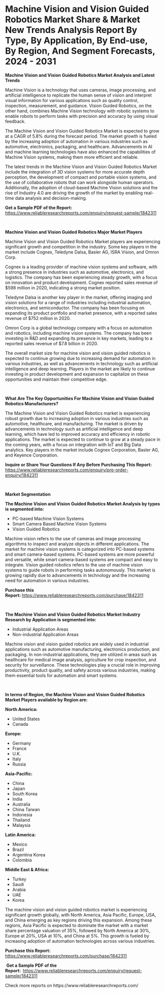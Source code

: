 <p><h1>Machine Vision and Vision Guided Robotics Market Share & Market New Trends Analysis Report By Type, By Application, By End-use, By Region, And Segment Forecasts, 2024 - 2031</h1></p><p><strong>Machine Vision and Vision Guided Robotics Market Analysis and Latest Trends</strong></p>
<p><p>Machine Vision is a technology that uses cameras, image processing, and artificial intelligence to replicate the human sense of vision and interpret visual information for various applications such as quality control, inspection, measurement, and guidance. Vision Guided Robotics, on the other hand, combines Machine Vision technology with robotic systems to enable robots to perform tasks with precision and accuracy by using visual feedback.</p><p>The Machine Vision and Vision Guided Robotics Market is expected to grow at a CAGR of 5.8% during the forecast period. The market growth is fueled by the increasing adoption of automation in various industries such as automotive, electronics, packaging, and healthcare. Advancements in AI and machine learning technologies have also enhanced the capabilities of Machine Vision systems, making them more efficient and reliable.</p><p>The latest trends in the Machine Vision and Vision Guided Robotics Market include the integration of 3D vision systems for more accurate depth perception, the development of compact and portable vision systems, and the use of collaborative robots that can work alongside human operators. Additionally, the adoption of cloud-based Machine Vision solutions and the rise of Industry 4.0 are driving the growth of the market by enabling real-time data analysis and decision-making.</p></p>
<p><strong>Get a Sample PDF of the Report:&nbsp;</strong> <a href="https://www.reliableresearchreports.com/enquiry/request-sample/1842311">https://www.reliableresearchreports.com/enquiry/request-sample/1842311</a></p>
<p>&nbsp;</p>
<p><strong>Machine Vision and Vision Guided Robotics Major Market Players</strong></p>
<p><p>Machine Vision and Vision Guided Robotics Market players are experiencing significant growth and competition in the industry. Some key players in the market include Cognex, Teledyne Dalsa, Basler AG, ISRA Vision, and Omron Corp.</p><p>Cognex is a leading provider of machine vision systems and software, with a strong presence in industries such as automotive, electronics, and logistics. The company has been experiencing steady growth, with a focus on innovation and product development. Cognex reported sales revenue of $598 million in 2020, indicating a strong market position.</p><p>Teledyne Dalsa is another key player in the market, offering imaging and vision solutions for a range of industries including industrial automation, electronics, and semiconductor. The company has been focusing on expanding its product portfolio and market presence, with a reported sales revenue of $752 million in 2020.</p><p>Omron Corp is a global technology company with a focus on automation and robotics, including machine vision systems. The company has been investing in R&D and expanding its presence in key markets, leading to a reported sales revenue of $7.8 billion in 2020.</p><p>The overall market size for machine vision and vision guided robotics is expected to continue growing due to increasing demand for automation in various industries, as well as advancements in technology such as artificial intelligence and deep learning. Players in the market are likely to continue investing in product development and expansion to capitalize on these opportunities and maintain their competitive edge.</p></p>
<p>&nbsp;</p>
<p><strong>What Are The Key Opportunities For Machine Vision and Vision Guided Robotics Manufacturers?</strong></p>
<p><p>The Machine Vision and Vision Guided Robotics market is experiencing robust growth due to increasing adoption in various industries such as automotive, healthcare, and manufacturing. The market is driven by advancements in technology such as artificial intelligence and deep learning, which have led to improved accuracy and efficiency in robotic applications. The market is expected to continue to grow at a steady pace in the coming years, with a focus on integration with IoT and Big Data analytics. Key players in the market include Cognex Corporation, Basler AG, and Keyence Corporation.</p></p>
<p><strong>Inquire or Share Your Questions If Any Before Purchasing This Report:</strong> <a href="https://www.reliableresearchreports.com/enquiry/pre-order-enquiry/1842311">https://www.reliableresearchreports.com/enquiry/pre-order-enquiry/1842311</a></p>
<p>&nbsp;</p>
<p><strong>Market Segmentation</strong></p>
<p><strong>The Machine Vision and Vision Guided Robotics Market Analysis by types is segmented into:</strong></p>
<p><ul><li>PC-based Machine Vision Systems</li><li>Smart Camera Based Machine Vision Systems</li><li>Vision Guided Robotics</li></ul></p>
<p><p>Machine vision refers to the use of cameras and image processing algorithms to inspect and analyze objects in different applications. The market for machine vision systems is categorized into PC-based systems and smart camera-based systems. PC-based systems are more powerful and versatile, while smart camera-based systems are compact and easy to integrate. Vision guided robotics refers to the use of machine vision systems to guide robots in performing tasks autonomously. This market is growing rapidly due to advancements in technology and the increasing need for automation in various industries.</p></p>
<p><strong>Purchase this Report:&nbsp;</strong><a href="https://www.reliableresearchreports.com/purchase/1842311">https://www.reliableresearchreports.com/purchase/1842311</a></p>
<p>&nbsp;</p>
<p><strong>The Machine Vision and Vision Guided Robotics Market Industry Research by Application is segmented into:</strong></p>
<p><ul><li>Industrial Application Areas</li><li>Non-industrial Application Areas</li></ul></p>
<p><p>Machine vision and vision guided robotics are widely used in industrial applications such as automotive manufacturing, electronics production, and packaging. In non-industrial applications, they are utilized in areas such as healthcare for medical image analysis, agriculture for crop inspection, and security for surveillance. These technologies play a crucial role in improving productivity, product quality, and safety across various industries, making them essential tools for automation and smart systems.</p></p>
<p>&nbsp;</p>
<p><strong>In terms of Region, the Machine Vision and Vision Guided Robotics Market Players available by Region are:</strong></p>
<p>
    <p> <strong> North America: </strong>
        <ul>
            <li>United States</li>
            <li>Canada</li>
        </ul>
        </p> 
    <p> <strong> Europe: </strong>
        <ul>
            <li>Germany</li>
            <li>France</li>
            <li>U.K.</li>
            <li>Italy</li>
            <li>Russia</li>
        </ul>
        </p> 
    <p> <strong> Asia-Pacific: </strong>
        <ul>
            <li>China</li>
            <li>Japan</li>
            <li>South Korea</li>
            <li>India</li>
            <li>Australia</li>
            <li>China Taiwan</li>
            <li>Indonesia</li>
            <li>Thailand</li>
            <li>Malaysia</li>
        </ul>
        </p> 
    <p> <strong> Latin America: </strong>
        <ul>
            <li>Mexico</li>
            <li>Brazil</li>
            <li>Argentina Korea</li>
            <li>Colombia</li>
        </ul>
        </p> 
    <p> <strong> Middle East & Africa: </strong>
        <ul>
            <li>Turkey</li>
            <li>Saudi</li>
            <li>Arabia</li>
            <li>UAE</li>
            <li>Korea</li>
        </ul>
    </p>
    </p>
<p><p>The machine vision and vision guided robotics market is experiencing significant growth globally, with North America, Asia Pacific, Europe, USA, and China emerging as key regions driving this expansion. Among these regions, Asia Pacific is expected to dominate the market with a market share percentage valuation of 35%, followed by North America at 30%, Europe at 20%, USA at 10%, and China at 5%. This growth is fueled by increasing adoption of automation technologies across various industries.</p></p>
<p><strong>Purchase this Report: </strong><a href="https://www.reliableresearchreports.com/purchase/1842311">https://www.reliableresearchreports.com/purchase/1842311</a></p>
<p>&nbsp;<strong>Get a Sample PDF of the Report:&nbsp;&nbsp;</strong><a href="https://www.reliableresearchreports.com/enquiry/request-sample/1842311">https://www.reliableresearchreports.com/enquiry/request-sample/1842311</a></p>
<p><strong></strong></p>
<p>Check more reports on https://www.reliableresearchreports.com/</p>
